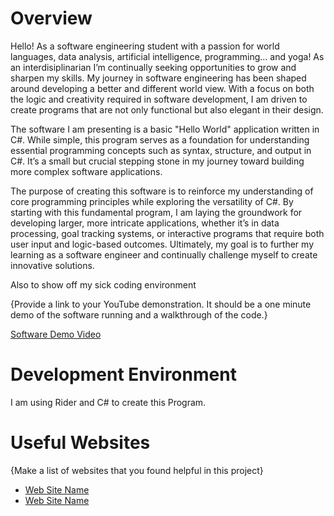 # Overview

Hello!
As a software engineering student with a passion for world languages, data analysis,
artificial intelligence, programming... and yoga! As an interdisiplinarian
I’m continually seeking opportunities to grow and sharpen my skills.
My journey in software engineering has been shaped around developing a better and different
world view. With a focus on both the logic and creativity required in software development,
I am driven to create programs that are not only functional but also elegant in their design.

The software I am presenting is a basic "Hello World" application written in C#. While simple,
this program serves as a foundation for understanding essential programming concepts such as syntax,
structure, and output in C#. It’s a small but crucial stepping stone in my journey toward building more
complex software applications.


The purpose of creating this software is to reinforce my understanding of core programming principles while
exploring the versatility of C#. By starting with this fundamental program, I am laying the groundwork for
developing larger, more intricate applications, whether it’s in data processing, goal tracking systems, or
interactive programs that require both user input and logic-based outcomes. Ultimately, my goal is to further my
learning as a software engineer and continually challenge myself to create innovative solutions.

Also to show off my sick coding environment

{Provide a link to your YouTube demonstration.  It should be a one minute demo of the software running and a walkthrough of the code.}

[Software Demo Video](https://youtu.be/YVSm5DBhpWk)

# Development Environment

I am using Rider and C# to create this Program.



# Useful Websites

{Make a list of websites that you found helpful in this project}
* [Web Site Name](http://url.link.goes.here)
* [Web Site Name](http://url.link.goes.here)